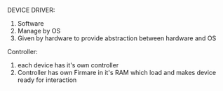 
DEVICE DRIVER: 
1) Software
2) Manage by OS
3) Given by hardware to provide
  abstraction between hardware and OS

Controller:
1) each device has it's own controller
2) Controller has own Firmare in it's RAM
  which load and makes device ready for 
  interaction
  
